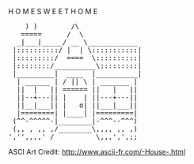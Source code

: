 
  H O M E   S W E E T   H O M E

<pre>
    ) )        /\
   =====      /  \
  _|___|_____/ __ \____________
 |::::::::::/ |  | \:::::::::::|
 |:::::::::/  ====  \::::::::::|
 |::::::::/__________\:::::::::|
 |_________|  ____  |__________|
  | ______ | / || \ | _______ |
  ||  |   || ====== ||   |   ||
  ||--+---|| |    | ||---+---||
  ||__|___|| |   o| ||___|___||
  |========| |____| |=========|
 (^^-^^^^^-|________|-^^^--^^^)
 (,, , ,, ,/________\,,,, ,, ,)
','',,,,' /__________\,,,',',;;
</pre>

ASCI Art Credit: http://www.ascii-fr.com/-House-.html
